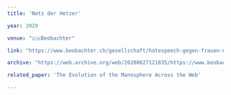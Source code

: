 ```yaml
---
title: 'Netz der Hetzer'

year: 2020

venue: "🇨🇭Beobachter"

link: "https://www.beobachter.ch/gesellschaft/hatespeech-gegen-frauen-netz-der-hetzer"

archive: "https://web.archive.org/web/20200827121835/https://www.beobachter.ch/gesellschaft/hatespeech-gegen-frauen-netz-der-hetzer"

related_paper: 'The Evolution of the Manosphere Across the Web'

---
```



